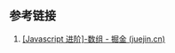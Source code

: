 ## 参考链接
1. [[Javascript 进阶]-数组 - 掘金 (juejin.cn)](https://juejin.cn/post/7274869176800346166?utm_source=gold_browser_extension)